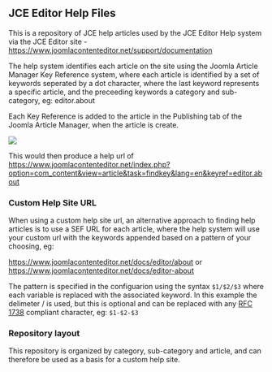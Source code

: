 ## JCE Editor Help Files

This is a repository of JCE help articles used by the JCE Editor Help system via the JCE Editor site - https://www.joomlacontenteditor.net/support/documentation

The help system identifies each article on the site using the Joomla Article Manager Key Reference system, where each article is identified by a set of keywords seperated by a dot character, where the last keyword represents a specific article, and the preceeding keywords a category and sub-category, eg: editor.about

Each Key Reference is added to the article in the Publishing tab of the Joomla Article Manager, when the article is create.

![](https://cdn.joomlacontenteditor.net/images/github/docs/editor-about.png)

This would then produce a help url of https://www.joomlacontenteditor.net/index.php?option=com_content&view=article&task=findkey&lang=en&keyref=editor.about

### Custom Help Site URL

When using a custom help site url, an alternative approach to finding help articles is to use a SEF URL for each article, where the help system will use your custom url with the keywords appended based on a pattern of your choosing, eg:

https://www.joomlacontenteditor.net/docs/editor/about or https://www.joomlacontenteditor.net/docs/editor-about

The pattern is specified in the configuarion using the syntax ```$1/$2/$3``` where each variable is replaced with the associated keyword. In this example the delimeter / is used, but this is optional and can be replaced with any [RFC 1738](http://www.faqs.or/rfcs/rfc1738.html) compliant character, eg: ```$1-$2-$3```

### Repository layout

This repository is organized by category, sub-category and article, and can therefore be used as a basis for a custom help site.
